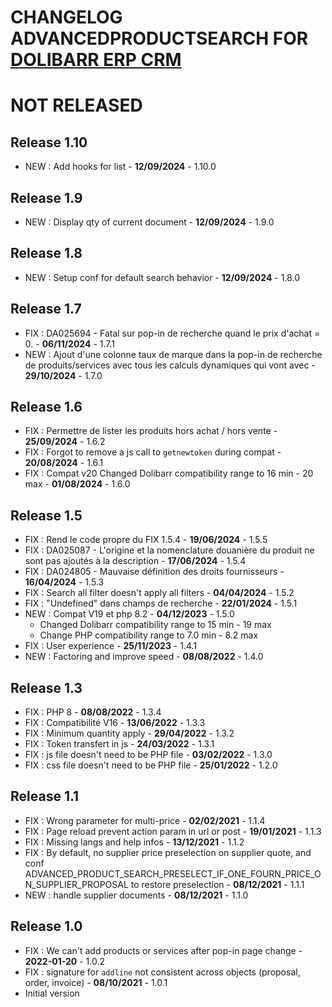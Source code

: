 # CHANGELOG ADVANCEDPRODUCTSEARCH FOR [DOLIBARR ERP CRM](https://www.dolibarr.org)


# NOT RELEASED

## Release 1.10
- NEW : Add hooks for list - **12/09/2024** - 1.10.0

## Release 1.9
- NEW : Display qty of current document  - **12/09/2024** - 1.9.0

## Release 1.8
- NEW : Setup conf for default search behavior  - **12/09/2024** - 1.8.0

## Release 1.7
- FIX : DA025694 - Fatal sur pop-in de recherche quand le prix d'achat = 0. - **06/11/2024** - 1.7.1
- NEW : Ajout d'une colonne taux de marque dans la pop-in de recherche de produits/services avec tous les calculs dynamiques qui vont avec - **29/10/2024** - 1.7.0

## Release 1.6
- FIX : Permettre de lister les produits hors achat / hors vente - **25/09/2024** - 1.6.2
- FIX : Forgot to remove a js call to `getnewtoken` during compat - **20/08/2024** - 1.6.1
- FIX : Compat v20
  Changed Dolibarr compatibility range to 16 min - 20 max - **01/08/2024** - 1.6.0

## Release 1.5
- FIX : Rend le code propre du FIX 1.5.4 - **19/06/2024** - 1.5.5
- FIX : DA025087 - L'origine et la nomenclature douanière du produit ne sont pas ajoutés à la description - **17/06/2024** - 1.5.4
- FIX : DA024805 - Mauvaise définition des droits fournisseurs - **16/04/2024** - 1.5.3
- FIX : Search all filter doesn't apply all filters - **04/04/2024** - 1.5.2  
- FIX : "Undefined" dans champs de recherche - **22/01/2024** - 1.5.1  
- NEW : Compat V19 et php 8.2 - **04/12/2023** - 1.5.0
  + Changed Dolibarr compatibility range to 15 min - 19 max  
  + Change PHP compatibility range to 7.0 min - 8.2 max
- FIX : User experience - **25/11/2023** - 1.4.1
- NEW : Factoring and improve speed - **08/08/2022** - 1.4.0

## Release 1.3
- FIX : PHP 8 - **08/08/2022** - 1.3.4
- FIX : Compatibilité V16 - **13/06/2022** - 1.3.3
- FIX : Minimum quantity apply - **29/04/2022** - 1.3.2
- FIX : Token transfert in js - **24/03/2022** - 1.3.1
- FIX : js file doesn't need to be PHP file - **03/02/2022** - 1.3.0
- FIX : css file doesn't need to be PHP file - **25/01/2022** - 1.2.0

## Release 1.1
- FIX : Wrong parameter for multi-price - **02/02/2021** - 1.1.4
- FIX : Page reload prevent action param in url or post - **19/01/2021** - 1.1.3
- FIX : Missing langs and help infos - **13/12/2021** - 1.1.2
- FIX : By default, no supplier price preselection on supplier quote, and conf ADVANCED_PRODUCT_SEARCH_PRESELECT_IF_ONE_FOURN_PRICE_ON_SUPPLIER_PROPOSAL to restore preselection - **08/12/2021** - 1.1.1
- NEW : handle supplier documents - **08/12/2021** - 1.1.0

## Release 1.0
- FIX : We can't add products or services after pop-in page change - **2022-01-20** - 1.0.2
- FIX : signature for `addline` not consistent across objects (proposal, order, invoice) - **08/10/2021** - 1.0.1
- Initial version

